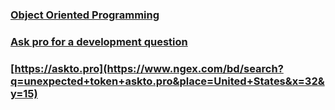 
### [Object Oriented Programming](https://askto.pro/question/what-object-oriented-programming-environment-to-choose/)

### [Ask pro for a development question](http://www.marstruct-vi.com/feedback.aspx?page=askto.pro)

### [https://askto.pro](https://www.ngex.com/bd/search?q=unexpected+token+askto.pro&place=United+States&x=32&y=15)
